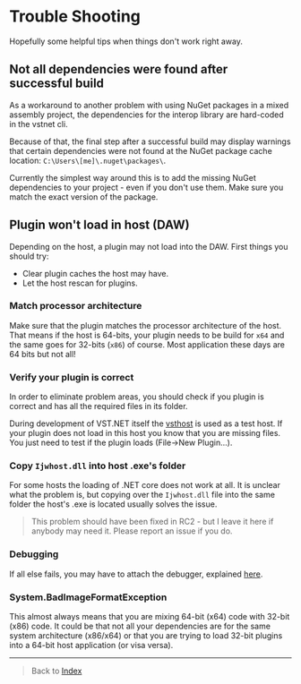 # Trouble Shooting

Hopefully some helpful tips when things don't work right away.

## Not all dependencies were found after successful build

As a workaround to another problem with using NuGet packages in a mixed assembly project,
the dependencies for the interop library are hard-coded in the vstnet cli.

Because of that, the final step after a successful build may display warnings
that certain dependencies were not found at the NuGet package cache location: `C:\Users\[me]\.nuget\packages\`.

Currently the simplest way around this is to add the missing NuGet dependencies to your project - even if you don't use them. Make sure you match the exact version of the package.

## Plugin won't load in host (DAW)

Depending on the host, a plugin may not load into the DAW. First things you should try:

- Clear plugin caches the host may have.
- Let the host rescan for plugins.

### Match processor architecture

Make sure that the plugin matches the processor architecture of the host.
That means if the host is 64-bits, your plugin needs to be build for `x64` and the same goes for 32-bits (`x86`) of course.
Most application these days are 64 bits but not all!

### Verify your plugin is correct

In order to eliminate problem areas, you should check if you plugin is correct and has all the required files in its folder.

During development of VST.NET itself the [vsthost](https://www.hermannseib.com/english/vsthost.htm) is used as a test host.
If your plugin does not load in this host you know that you are missing files.
You just need to test if the plugin loads (File->New Plugin...).

### Copy `Ijwhost.dll` into host .exe's folder

For some hosts the loading of .NET core does not work at all. It is unclear what the problem is,
but copying over the `Ijwhost.dll` file into the same folder the host's .exe is located usually solves the issue.

> This problem should have been fixed in RC2 - but I leave it here if anybody may need it. Please report an issue if you do.

### Debugging

If all else fails, you may have to attach the debugger, explained [here](Debugging.md).

### System.BadImageFormatException

This almost always means that you are mixing 64-bit (x64) code with 32-bit (x86) code. It could be that not all your dependencies are for the same system architecture (x86/x64) or that you are trying to load 32-bit plugins into a 64-bit host application (or visa versa).

---

> Back to [Index](index.md)
